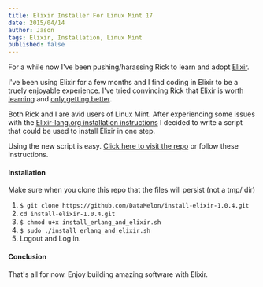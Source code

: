 ```yaml
---
title: Elixir Installer For Linux Mint 17
date: 2015/04/14
author: Jason
tags: Elixir, Installation, Linux Mint
published: false
---
```


For a while now I've been pushing/harassing Rick to learn and adopt [Elixir](http://elixir-lang.org).

I've been using Elixir for a few months and I find coding in Elixir to be a truely enjoyable experience. I've tried convincing Rick that Elixir is [worth learning](http://www.creativedeletion.com/2015/04/19/elixir_next_language.html) and [only getting better](https://www.youtube.com/watch?v=Lqo9-pQuRKE&feature=youtu.be&t=2009).

Both Rick and I are avid users of Linux Mint. After experiencing some issues with the [Elixir-lang.org installation instructions](http://elixir-lang.org/install.html) I decided to write a script that could be used to install Elixir in one step.

Using the new script is easy. [Click here to visit the repo](https://github.com/DataMelon/install-elixir-1.0.4) or follow these instructions.


#### Installation

Make sure when you clone this repo that the files will persist (not a tmp/ dir)

1. ```$ git clone https://github.com/DataMelon/install-elixir-1.0.4.git```
1. ```cd install-elixir-1.0.4.git```
1. ```$ chmod u+x install_erlang_and_elixir.sh```
1. ```$ sudo ./install_erlang_and_elixir.sh```
1. Logout and Log in.

#### Conclusion

That's all for now. Enjoy building amazing software with Elixir.






